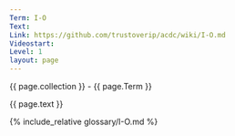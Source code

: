 ```yaml
---
Term: I-O
Text: 
Link: https://github.com/trustoverip/acdc/wiki/I-O.md
Videostart: 
Level: 1
layout: page
---
```


{{ page.collection }} - {{ page.Term }}

   {{ page.text }}

{% include_relative glossary/I-O.md %}
